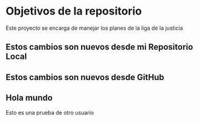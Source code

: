 # Objetivos de la repositorio

Este proyecto se encarga de manejar los planes de la liga de la justicia


## Estos cambios son nuevos desde mi Repositorio Local
## Estos cambios son nuevos desde GitHub

## Hola mundo
Esto es una prueba de otro usuario
